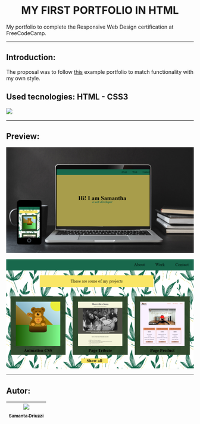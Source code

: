 <h1 align="center"> MY FIRST PORTFOLIO IN HTML </h1>
My portfolio to complete the Responsive Web Design certification at FreeCodeCamp.

---

## Introduction:

The proposal was to follow [this](https://personal-portfolio.freecodecamp.rocks/ "this") example portfolio to match functionality with my own style.

Used tecnologies: HTML - CSS3
---

<p align="left">
   <img src="https://img.shields.io/badge/STATUS-%20FINALIZED-red">
   </p>
 
---

## Preview:



[![project page viewed from a computer](https://github.com/SamantaDriuzzi/PortFolio/blob/master/img-README/readme.png?raw=true "sss")](http://127.0.0.1:5500/ "sss")

![project section preview](https://github.com/SamantaDriuzzi/PortFolio/blob/master/img-README/work.PNG?raw=true)

---

## Autor:

| [<img src="https://avatars.githubusercontent.com/u/117830607?s=400&u=50db9e90f2146281ef4219eefc22e881127de4cc&v=4" width=80><br><sub>Samanta Driuzzi</sub>](https://github.com/SamantaDriuzzi)
| :---: |
